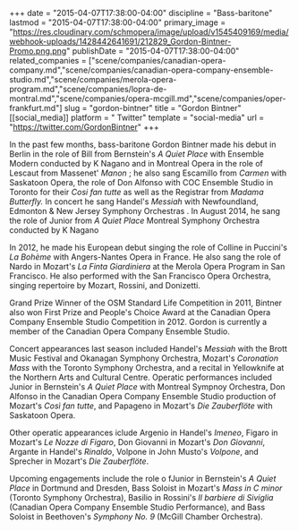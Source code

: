 +++
date = "2015-04-07T17:38:00-04:00"
discipline = "Bass-baritone"
lastmod = "2015-04-07T17:38:00-04:00"
primary_image = "https://res.cloudinary.com/schmopera/image/upload/v1545409169/media/webhook-uploads/1428442641691/212829_Gordon-Bintner-Promo.png.png"
publishDate = "2015-04-07T17:38:00-04:00"
related_companies = ["scene/companies/canadian-opera-company.md","scene/companies/canadian-opera-company-ensemble-studio.md","scene/companies/merola-opera-program.md","scene/companies/lopra-de-montral.md","scene/companies/opera-mcgill.md","scene/companies/oper-frankfurt.md"]
slug = "gordon-bintner"
title = "Gordon Bintner"
[[social_media]]
platform = " Twitter"
template = "social-media"
url = "https://twitter.com/GordonBintner"
+++

<p>
	In the past few months, bass-baritone Gordon Bintner made his debut in Berlin in the role of Bill from Bernstein's <em>A Quiet Place</em> with Ensemble Modern conducted by K Nagano and in Montreal Opera in the role of Lescaut from Massenet' <em>Manon</em> ; he also sang Escamillo from <em>Carmen</em> with Saskatoon Opera, the role of Don Alfonso with COC Ensemble Studio in Toronto for their <em>Cosi fan tutte </em>as well as the Registrar from <em>Madama Butterfly. </em>In concert he sang Handel's <em>Messiah</em> with Newfoundland, Edmonton &amp; New Jersey Symphony Orchestras . In August 2014, he sang the role of Junior from <em>A Quiet Place</em> Montreal Symphony Orchestra conducted by K Nagano
</p>
<p>
	In 2012, he made his European debut singing the role of Colline in Puccini's <em>La Bohème</em> with Angers-Nantes Opera in France. He also sang the role of Nardo in Mozart's <em>La Finta Giardiniera</em> at the Merola Opera Program in San Francisco. He also performed with the San Francisco Opera Orchestra, singing repertoire by Mozart, Rossini, and Donizetti.
</p>
<p>
	Grand Prize Winner of the OSM Standard Life Competition in 2011, Bintner also won First Prize and People's Choice Award at the Canadian Opera Company Ensemble Studio Competition in 2012. Gordon is currently a member of the Canadian Opera Company Ensemble Studio.
</p>
<p>
	Concert appearances last season included Handel's <em>Messiah</em> with the Brott Music Festival and Okanagan Symphony Orchestra, Mozart's <em>Coronation Mass</em> with the Toronto Symphony Orchestra, and a recital in Yellowknife at the Northern Arts and Cultural Centre. Operatic performances included Junior in Bernstein's <em>A Quiet Place</em> with Montreal Sympnoy Orchestra, Don Alfonso in the Canadian Opera Company Ensemble Studio production of Mozart's <em>Così fan tutte</em>, and Papageno in Mozart's <em>Die Zauberflöte</em> with Saskatoon Opera.
</p>
<p>
	 Other operatic appearances iclude Argenio in Handel's <em>Imeneo</em>, Figaro in Mozart's <em>Le Nozze di Figaro</em>, Don Giovanni in Mozart's <em>Don Giovanni</em>, Argante in Handel's <em>Rinaldo</em>, Volpone in John Musto's <em>Volpone</em>, and Sprecher in Mozart's <em>Die Zauberflöte</em>.
</p>
<p>
	 Upcoming engagements include the role o fJunior in Bernstein's <em>A Quiet Place</em> in Dortmund and Dresden, Bass Soloist in Mozart's <em>Mass in C minor</em> (Toronto Symphony Orchestra), Basilio in Rossini's <em>Il barbiere di Siviglia</em> (Canadian Opera Company Ensemble Studio Performance), and Bass Soloist in Beethoven's <em>Symphony No. 9</em> (McGill Chamber Orchestra).
</p>
